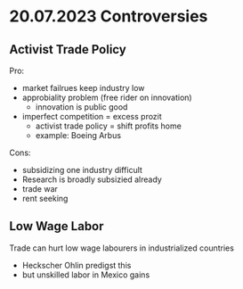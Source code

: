 # 20.07.2023 Controversies

## Activist Trade Policy

Pro:

- market failrues keep industry low
- approbiality problem (free rider on innovation)
    - innovation is public good
- imperfect competition = excess prozit
    - activist trade policy = shift profits home
    - example: Boeing Arbus

Cons:

- subsidizing one industry difficult
- Research is broadly subsizied already
- trade war 
- rent seeking

## Low Wage Labor

Trade can hurt low wage labourers in industrialized countries

- Heckscher Ohlin predigst this
- but unskilled labor in Mexico gains



